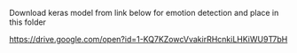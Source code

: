 Download keras model from link below for emotion detection and place in this folder

https://drive.google.com/open?id=1-KQ7KZowcVvakirRHcnkiLHKiWU9T7bH
